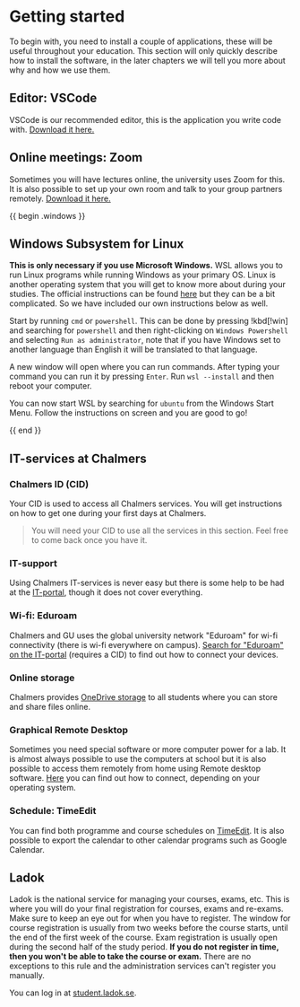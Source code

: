 # Getting started

To begin with, you need to install a couple of applications, these will be useful throughout your education. This section will only quickly describe how to install the software, in the later chapters we will tell you more about why and how we use them.

## Editor: VSCode

VSCode is our recommended editor, this is the application you write code with. [Download it here.](https://code.visualstudio.com/)

## Online meetings: Zoom

Sometimes you will have lectures online, the university uses Zoom for this. It is also possible to set up your own room and talk to your group partners remotely. [Download it here.](https://zoom.us/download#client_4meeting)

{{ begin .windows }}

## Windows Subsystem for Linux

**This is only necessary if you use Microsoft Windows.** WSL allows you to run Linux programs while running Windows as your primary OS. Linux is another operating system that you will get to know more about during your studies. The official instructions can be found [here](https://docs.microsoft.com/en-us/windows/wsl/install) but they can be a bit complicated. So we have included our own instructions below as well.

Start by running `cmd` or `powershell`. This can be done by pressing !kbd[!win] and searching for `powershell` and then right-clicking on `Windows Powershell` and selecting `Run as administrator`, note that if you have Windows set to another language than English it will be translated to that language.

A new window will open where you can run commands. After typing your command you can run it by pressing `Enter`. Run `wsl --install` and then reboot your computer.

You can now start WSL by searching for `ubuntu` from the Windows Start Menu. Follow the instructions on screen and you are good to go!

{{ end }}

## IT-services at Chalmers

### Chalmers ID (CID)

Your CID is used to access all Chalmers services. You will get instructions on how to get one during your first days at Chalmers.

> You will need your CID to use all the services in this section. Feel free to come back once you have it.

### IT-support

Using Chalmers IT-services is never easy but there is some help to be had at the [IT-portal](https://chalmers.topdesk.net/tas/public/ssp/), though it does not cover everything.

### Wi-fi: Eduroam

Chalmers and GU uses the global university network "Eduroam" for wi-fi connectivity (there is wi-fi everywhere on campus). [Search for "Eduroam" on the IT-portal](https://chalmers.topdesk.net/tas/public/ssp/content/search?q=eduroam) (requires a CID) to find out how to connect your devices.

### Online storage

Chalmers provides [OneDrive storage](https://chalmers.topdesk.net/tas/public/ssp/content/detail/knowledgeitem?unid=c8fe18c158004038beccd0a8d57ef1f5) to all students where you can store and share files online.

### Graphical Remote Desktop

Sometimes you need special software or more computer power for a lab. It is almost always possible to use the computers at school but it is also possible to access them remotely from home using Remote desktop software. [Here](https://chalmers.topdesk.net/tas/public/ssp/content/detail/knowledgeitem?unid=304967f9ad004d3293b986a976e39833) you can find out how to connect, depending on your operating system.

### Schedule: TimeEdit

You can find both programme and course schedules on [TimeEdit](https://cloud.timeedit.net/chalmers/web/public/). It is also possible to export the calendar to other calendar programs such as Google Calendar.

## Ladok

Ladok is the national service for managing your courses, exams, etc. This is where you will do your final registration for courses, exams and re-exams. Make sure to keep an eye out for when you have to register. The window for course registration is usually from two weeks before the course starts, until the end of the first week of the course. Exam registration is usually open during the second half of the study period. **If you do not register in time, then you won't be able to take the course or exam.** There are no exceptions to this rule and the administration services can't register you manually.

You can log in at [student.ladok.se](https://student.ladok.se).

